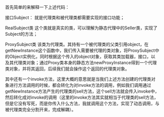 首先简单的来解释一下上述代码：

接口Subject：
就是代理类和被代理类都需要实现的接口功能；

RealSubject类
这个类就是真实的类，可以理解为静态代理中的Seller类，实现了Subject的方法；

ProxySubject类
该类为代理类。其持有一个被代理类的父类引用object，在getNewInstance这个函数中，我们传入需要被代理的类对象，将ProxySubject中的Object实例化，同时根据这个传入的object对象，获取其类加载器，接口，以及其代理类对象；通过Proxy类本身的静态方法newProxyInstance得到一个代理类对象，并将其返回，后续我们就会操作这个返回的代理类对象。

其中还有一个invoke方法，这里大概的意思就是当我们上述方法创建的代理类对象进行方法调用的时候，都会转化为对invoke方法的调用，例如我们调用通过getNewInstance方法产生的代理类的sell方法，这个sell方法就会传入invoke中，然后转化成对invoke的调用（这里的invoke方法其实就相当于代理类的sell方法，但是它没有写死，而是你传入什么方法，我就调用这个方法，实现了动态调用，与被代理类完全分割开来，完成解耦）。

